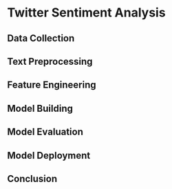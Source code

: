 # Twitter Sentiment Analysis

## Data Collection

## Text Preprocessing

## Feature Engineering

## Model Building

## Model Evaluation

## Model Deployment

## Conclusion

